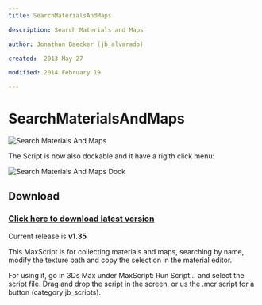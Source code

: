 ```yaml
---
title: SearchMaterialsAndMaps

description: Search Materials and Maps

author: Jonathan Baecker (jb_alvarado)

created:  2013 May 27

modified: 2014 February 19

---
```


SearchMaterialsAndMaps
=========


![Search Materials And Maps](http://www.pixelcrusher.de/files/SearchMatsAndMaps.png "SearchMaterialsAndMaps")


The Script is now also dockable and it have a rigith click menu:

![Search Materials And Maps Dock](http://www.pixelcrusher.de/files/SearchMatsAndMapsDock.png "SearchMaterialsAndMapsDock")


Download
--------

### [Click here to download latest version](https://github.com/jb-alvarado/SearchMaterialAndMaps/archive/master.zip)

Current release is **v1.35**


This MaxScript is for collecting materials and maps, searching by name, 
modify the texture path and copy the selection in the material editor.

For using it, go in 3Ds Max under MaxScript: Run Script... and select the script file. 
Drag and drop the script in the screen, or us the .mcr script for a button (category jb_scripts).

